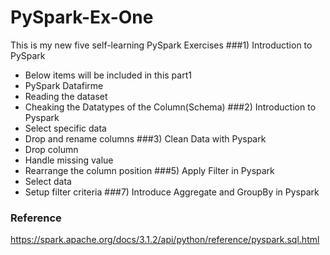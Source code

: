 # PySpark-Ex-One

This is my new five self-learning PySpark Exercises 
###1) Introduction to PySpark
  -  Below items will be included in this part1
  -  PySpark Datafirme
  -  Reading the dataset
  -  Cheaking the Datatypes of the Column(Schema)
###2) Introduction to Pyspark
  -  Select specific data
  -  Drop and rename columns
###3) Clean Data with Pyspark
  -  Drop column
  -  Handle missing value
  -  Rearrange the column position
###5) Apply Filter in Pyspark
  -  Select data
  -  Setup filter criteria
###7) Introduce Aggregate and GroupBy in Pyspark

### Reference
https://spark.apache.org/docs/3.1.2/api/python/reference/pyspark.sql.html

